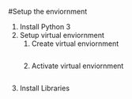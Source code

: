 #Setup the enviornment
1. Install Python 3
2. Setup virtual enviornment
   1. Create virtual enviornment
      ```python -m venv langchain-env
   2. Activate virtual enviornment
      ```langchain-env\Scripts\activate
3. Install Libraries
   ```pip install langchain
